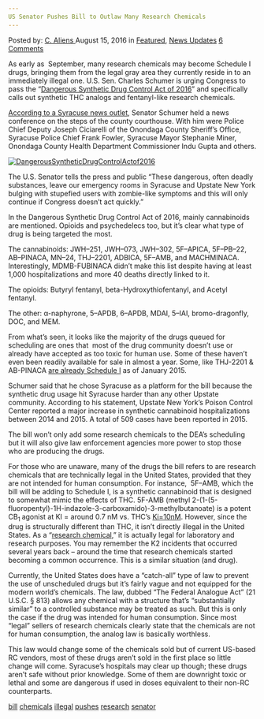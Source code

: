 ```yaml
---
US Senator Pushes Bill to Outlaw Many Research Chemicals
---
```

<article class="post-listing post-15109 post type-post status-publish format-standard has-post-thumbnail hentry  tag-bill tag-chemicals tag-illegal tag-pushes tag-research tag-senator">
    <div class="post-inner">
        <span>Posted by: <a href="https://www.deepdotweb.com/author/caliens/" title="">C. Aliens </a></span>
    <span>August 15, 2016</span>
    <span>in <a href="https://www.deepdotweb.com/category/deepdot-news/" rel="category tag">Featured</a>, <a href="https://www.deepdotweb.com/category/news-updates/" rel="category tag">News Updates</a></span>
    <span><a href="https://www.deepdotweb.com/2016/08/15/us-senator-pushes-bill-outlaw-many-research-chemicals/#comments">6 Comments</a></span>
    </p>
    <div class="clear"></div>
    <div class="entry">
    <p>As early as  September, many research chemicals may become Schedule I drugs, bringing them from the legal gray area they currently reside in to an immediately illegal one. U.S. Sen. Charles Schumer is urging Congress to pass the &#8220;<a href="https://www.congress.gov/bill/114th-congress/senate-bill/3224/text">Dangerous Synthetic Drug Control Act of 2016</a>&#8221; and specifically calls out synthetic THC analogs and fentanyl-like research chemicals.</p>
    <p><a href="http://www.syracuse.com/crime/index.ssf/2016/08/schumer_calls_for_new_legislation_to_make_chemicals_in_synthetic_drugs_illegal.html">According to a Syracuse news outlet</a>, Senator Schumer held a news conference on the steps of the county courthouse. With him were Police Chief Deputy Joseph Ciciarelli of the Onondaga County Sheriff&#8217;s Office, Syracuse Police Chief Frank Fowler, Syracuse Mayor Stephanie Miner, Onondaga County Health Department Commissioner Indu Gupta and others.</p>
    <p><a href="/imgs/2016/08/DangerousSyntheticDrugControlActof2016.jpg"><img class="aligncenter size-full wp-image-15111" src="/imgs/2016/08/DangerousSyntheticDrugControlActof2016.jpg" alt="DangerousSyntheticDrugControlActof2016" width="620" height="415" srcset="/imgs/2016/08/DangerousSyntheticDrugControlActof2016.jpg 620w, /imgs/2016/08/DangerousSyntheticDrugControlActof2016-300x201.jpg 300w, /imgs/2016/08/DangerousSyntheticDrugControlActof2016-290x195.jpg 290w" sizes="(max-width: 620px) 100vw, 620px" /></a></p>
    <p>The U.S. Senator tells the press and public &#8220;These dangerous, often deadly substances, leave our emergency rooms in Syracuse and Upstate New York bulging with stupefied users with zombie-like symptoms and this will only continue if Congress doesn&#8217;t act quickly.&#8221;</p>
    <p>In the Dangerous Synthetic Drug Control Act of 2016, mainly cannabinoids are mentioned. Opioids and psychedelecs too, but it’s clear what type of drug is being targeted the most.</p>
    <p>The cannabinoids: JWH–251, JWH–073, JWH–302, 5F–APICA, 5F–PB–22, AB–PINACA, MN–24, THJ–2201, ADBICA, 5F–AMB, and MACHMINACA. Interestingly, MDMB-FUBINACA didn’t make this list despite having at least 1,000 hospitalizations and more 40 deaths directly linked to it.</p>
    <p>The opioids: Butyryl fentanyl, beta-Hydroxythiofentanyl, and Acetyl fentanyl.</p>
    <p>The other: α-naphyrone, 5–APDB, 6–APDB, MDAI, 5–IAI, bromo-dragonfly, DOC, and MEM.</p>
    <p>From what’s seen, it looks like the majority of the drugs queued for scheduling are ones that  most of the drug community doesn’t use or already have accepted as too toxic for human use. Some of these haven’t even been readily available for sale in almost a year. Some, like THJ-2201 &amp; AB-PINACA <a href="https://www.ncbi.nlm.nih.gov/pubmed/25730924">are already Schedule I</a> as of January 2015.</p>
    <p>Schumer said that he chose Syracuse as a platform for the bill because the synthetic drug usage hit Syracuse harder than any other Upstate community. According to his statement, Upstate New York’s Poison Control Center reported a major increase in synthetic cannabinoid hospitalizations between 2014 and 2015. A total of 509 cases have been reported in 2015.</p>
    <p>The bill won’t only add some research chemicals to the DEA’s scheduling but it will also give law enforcement agencies more power to stop those who are producing the drugs.</p>
    <p>For those who are unaware, many of the drugs the bill refers to are research chemicals that are technically legal in the United States, provided that they are not intended for human consumption. For instance,  5F–AMB, which the bill will be adding to Schedule I, is a synthetic cannabinoid that is designed to somewhat mimic the effects of THC. 5F-AMB (methyl 2-(1-(5-fluoropentyl)-1H-indazole-3-carboxamido)-3-methylbutanoate) is a potent CB<sub>1 </sub>agonist at KI = around 0.7 nM vs. THC’s <a href="https://en.wikipedia.org/wiki/Tetrahydrocannabinol">Ki=10nM</a>. However, since the drug is structurally different than THC, it isn’t directly illegal in the United States. As a “<a href="https://en.wikipedia.org/wiki/Research_chemical">research chemical</a>,” it is actually legal for laboratory and research purposes. You may remember the K2 incidents that occurred several years back – around the time that research chemicals started becoming a common occurrence. This is a similar situation (and drug).</p>
    <p>Currently, the United States does have a “catch-all” type of law to prevent the use of unscheduled drugs but it’s fairly vague and not equipped for the modern world’s chemicals. The law, dubbed “The Federal Analogue Act” (21 U.S.C. § 813) allows any chemical with a structure that’s “substantially similar” to a controlled substance may be treated as such. But this is only the case if the drug was intended for human consumption. Since most “legal” sellers of research chemicals clearly state that the chemicals are not for human consumption, the analog law is basically worthless.</p>
    <p>This law would change some of the chemicals sold but of current US-based RC vendors, most of these drugs aren’t sold in the first place so little change will come. Syracuse’s hospitals may clear up though; these drugs aren’t safe without prior knowledge. Some of them are downright toxic or lethal and some are dangerous if used in doses equivalent to their non-RC counterparts.</p>
    </div>
    <a href="https://www.deepdotweb.com/tag/bill/" rel="tag">bill</a> <a href="https://www.deepdotweb.com/tag/chemicals/" rel="tag">chemicals</a> <a href="https://www.deepdotweb.com/tag/illegal/" rel="tag">illegal</a> <a href="https://www.deepdotweb.com/tag/pushes/" rel="tag">pushes</a> <a href="https://www.deepdotweb.com/tag/research/" rel="tag">research</a> <a href="https://www.deepdotweb.com/tag/senator/" rel="tag">senator</a></span> <span style="display:none" class="updated">2016-08-15</span>
    <div style="display:none" class="vcard author" itemprop="author" itemscope itemtype="http://schema.org/Person"><strong class="fn" itemprop="name"><a href="https://www.deepdotweb.com/author/caliens/" title="Posts by C. Aliens" rel="author">C. Aliens</a></strong></div>
    
